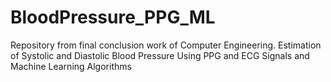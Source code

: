 # BloodPressure_PPG_ML
Repository from final conclusion work of Computer Engineering. Estimation of Systolic and Diastolic Blood Pressure Using PPG and ECG Signals and Machine Learning Algorithms
